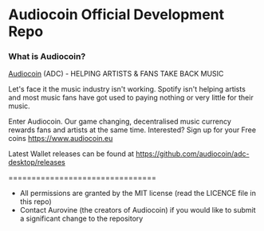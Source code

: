 # Audiocoin Official Development Repo

### What is Audiocoin?
[Audiocoin](https://www.audiocoin.eu/) (ADC) - HELPING ARTISTS & FANS TAKE BACK MUSIC

Let's face it the music industry isn't working. Spotify isn't helping artists
and most music fans have got used to paying nothing or very little for their music.

Enter Audiocoin. Our game changing, decentralised music currency rewards fans 
and artists at the same time. Interested? Sign up for your Free coins https://www.audiocoin.eu

Latest Wallet releases can be found at https://github.com/audiocoin/adc-desktop/releases


================================

* All permissions are granted by the MIT license (read the LICENCE file in this repo)
* Contact Aurovine (the creators of Audiocoin) if you would like to submit
  a significant change to the repository
